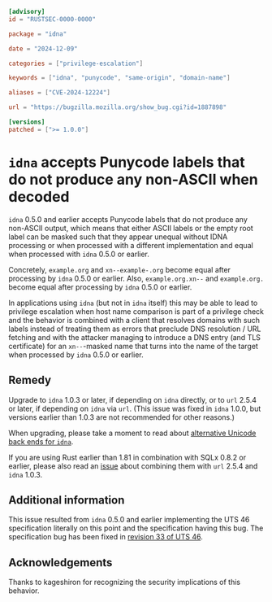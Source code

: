 ```toml
[advisory]
id = "RUSTSEC-0000-0000"

package = "idna"

date = "2024-12-09"

categories = ["privilege-escalation"]

keywords = ["idna", "punycode", "same-origin", "domain-name"]

aliases = ["CVE-2024-12224"]

url = "https://bugzilla.mozilla.org/show_bug.cgi?id=1887898"

[versions]
patched = [">= 1.0.0"]
```

# `idna` accepts Punycode labels that do not produce any non-ASCII when decoded

`idna` 0.5.0 and earlier accepts Punycode labels that do not produce any non-ASCII output, which means that either ASCII labels or the empty root label can be masked such that they appear unequal without IDNA processing or when processed with a different implementation and equal when processed with `idna` 0.5.0 or earlier.

Concretely, `example.org` and `xn--example-.org` become equal after processing by `idna` 0.5.0 or earlier. Also, `example.org.xn--` and `example.org.` become equal after processing by `idna` 0.5.0 or earlier.

In applications using `idna` (but not in `idna` itself) this may be able to lead to privilege escalation when host name comparison is part of a privilege check and the behavior is combined with a client that resolves domains with such labels instead of treating them as errors that preclude DNS resolution / URL fetching and with the attacker managing to introduce a DNS entry (and TLS certificate) for an `xn--`-masked name that turns into the name of the target when processed by `idna` 0.5.0 or earlier.

## Remedy

Upgrade to `idna` 1.0.3 or later, if depending on `idna` directly, or to `url` 2.5.4 or later, if depending on `idna` via `url`. (This issue was fixed in `idna` 1.0.0, but versions earlier than 1.0.3 are not recommended for other reasons.)

When upgrading, please take a moment to read about [alternative Unicode back ends for `idna`](https://docs.rs/crate/idna_adapter/latest).

If you are using Rust earlier than 1.81 in combination with SQLx 0.8.2 or earlier, please also read an [issue](https://github.com/servo/rust-url/issues/992) about combining them with `url` 2.5.4 and `idna` 1.0.3.

## Additional information

This issue resulted from `idna` 0.5.0 and earlier implementing the UTS 46 specification literally on this point and the specification having this bug. The specification bug has been fixed in [revision 33 of UTS 46](https://www.unicode.org/reports/tr46/tr46-33.html#Modifications).

## Acknowledgements

Thanks to kageshiron for recognizing the security implications of this behavior.
